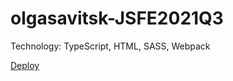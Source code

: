 # olgasavitsk-JSFE2021Q3
Technology:
TypeScript, HTML, SASS, Webpack

[Deploy](https://olgasavitsk-async-race.netlify.app)
